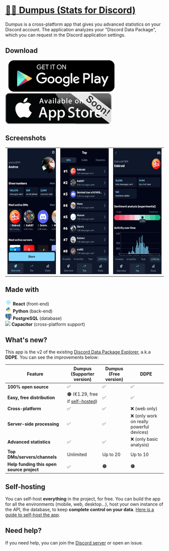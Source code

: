 # [👨‍💻 Dumpus (Stats for Discord)](https://play.google.com/store/apps/details?id=app.dumpus.app)

Dumpus is a cross-platform app that gives you advanced statistics on your Discord account. The application analyzes your "Discord Data Package", which you can request in the Discord application settings.

## Download

<a href="https://play.google.com/store/apps/details?id=app.dumpus.app"><img src="./.github/assets/playstore.png" hspace="10" height="100px" /></a>
<a href="#"><img src="./.github/assets/appstore.png" height="100px" /></a>

## Screenshots

| | | |
| --- | --- | --- |
| <img src="./.github/assets/screenshot1.jpg" height="400px" /> | <img src="./.github/assets/screenshot2.jpg" height="400px" /> | <img src="./.github/assets/screenshot3.jpg" height="400px" /> |

## Made with

<code><img height="20" src="https://raw.githubusercontent.com/github/explore/80688e429a7d4ef2fca1e82350fe8e3517d3494d/topics/react/react.png"></code> **React** (front-end)  
<code><img height="20" src="https://raw.githubusercontent.com/github/explore/80688e429a7d4ef2fca1e82350fe8e3517d3494d/topics/python/python.png"></code> **Python** (back-end)  
<code><img height="20" src="https://raw.githubusercontent.com/github/explore/80688e429a7d4ef2fca1e82350fe8e3517d3494d/topics/postgresql/postgresql.png"></code> **PostgreSQL** (database)  
<code><img height="20" src="https://3776657.fs1.hubspotusercontent-na1.net/hub/3776657/hubfs/capacitor-icon.png"></code> **Capacitor** (cross-platform support)  

## What's new?

This app is the v2 of the existing [Discord Data Package Explorer](https://ddpe.androz2091.fr), a.k.a **DDPE**. You can see the improvements below:


| Feature | Dumpus (Supporter version) | Dumpus (Free version) | DDPE |
| --- | --- | --- | --- |
| **100% open source** | ✅ | ✅ | ✅ |
| **Easy, free distribution** | 🟠 (€1.29, free if [self-hosted](./.github/SELF_HOSTING.md)) | ✅ | ✅ |
| **Cross-platform** | ✅ | ✅ | ❌ (web only) |
| **Server-side processing** | ✅ | ✅ | ❌ (only work on really powerful devices) |
| **Advanced statistics** | ✅ | ✅ | ❌ (only basic analysis) |
| **Top DMs/servers/channels** | Unlimited | Up to 20 | Up to 10 |
| **Help funding this open source project** | ✅ | 🟠 | 🟠 |

## Self-hosting

You can self-host **everything** in the project, for free. You can build the app for all the environments (mobile, web, desktop...), host your own instance of the API, the database, to keep **complete control on your data**.
[Here is a guide to self-host the app](./.github/SELF_HOSTING.md).

## Need help?

If you need help, you can join the [Discord server](https://androz2091.fr/discord) or open an issue.

